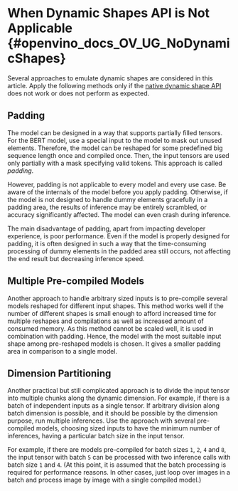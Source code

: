 # When Dynamic Shapes API is Not Applicable  {#openvino_docs_OV_UG_NoDynamicShapes}

Several approaches to emulate dynamic shapes are considered in this article.
Apply the following methods only if the [native dynamic shape API](ov_dynamic_shapes.md) does not work or does not perform as expected.

## Padding

The model can be designed in a way that supports partially filled tensors.
For the BERT model, use a special input to the model to mask out unused elements.
Therefore, the model can be reshaped for some predefined big sequence length once and compiled once. Then, the input tensors are used only partially with a mask specifying valid tokens.
This approach is called *padding*.

However, padding is not applicable to every model and every use case.
Be aware of the internals of the model before you apply padding. Otherwise, if the model is not designed to handle dummy elements gracefully in a padding area, the results of inference may be entirely scrambled, or accuracy significantly affected.
The model can even crash during inference.

The main disadvantage of padding, apart from impacting developer experience, is poor performance. Even if the model is properly designed for padding, it is often designed in such a way that the time-consuming processing of dummy elements in the padded area still occurs, not affecting the end result but decreasing inference speed.

## Multiple Pre-compiled Models

Another approach to handle arbitrary sized inputs is to pre-compile several models reshaped for different input shapes.
This method works well if the number of different shapes is small enough to afford increased time for multiple reshapes and compilations
as well as increased amount of consumed memory.
As this method cannot be scaled well, it is used in combination with padding.
Hence, the model with the most suitable input shape among pre-reshaped models is chosen.
It gives a smaller padding area in comparison to a single model.

## Dimension Partitioning

Another practical but still complicated approach is to divide the input tensor into multiple chunks along the dynamic dimension.
For example, if there is a batch of independent inputs as a single tensor.
If arbitrary division along batch dimension is possible, and it should be possible by the dimension purpose,
run multiple inferences. Use the approach with several pre-compiled models, choosing sized inputs to have the minimum number of inferences,
having a particular batch size in the input tensor.

For example, if there are models pre-compiled for batch sizes `1`, `2`, `4` and `8`,
the input tensor with batch `5` can be processed with two inference calls with batch size `1` and `4`.
(At this point, it is assumed that the batch processing is required for performance reasons. In other cases, just loop over images in a batch
and process image by image with a single compiled model.)
